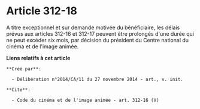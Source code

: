 # Article 312-18

A titre exceptionnel et sur demande motivée du bénéficiaire, les délais prévus aux articles 312-16 et 312-17 peuvent être
prolongés d'une durée qui ne peut excéder six mois, par décision du président du Centre national du cinéma et de l'image
animée.

**Liens relatifs à cet article**

	**Créé par**:

	  - Délibération n°2014/CA/11 du 27 novembre 2014 - art., v. init.

	**Cite**:

	  - Code du cinéma et de l'image animée - art. 312-16 (V)
